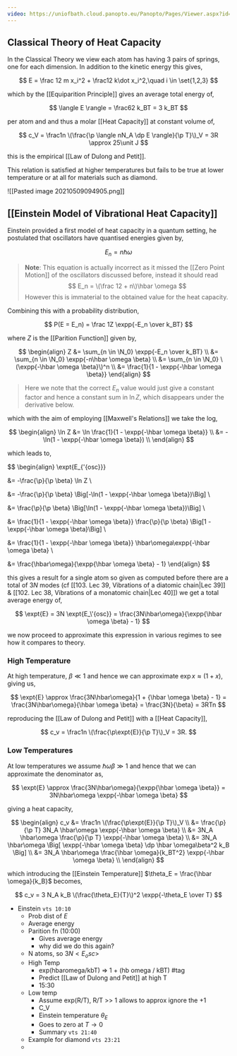 ```yaml
---
video: https://uniofbath.cloud.panopto.eu/Panopto/Pages/Viewer.aspx?id=c262b39d-ff34-47b3-b3cf-ad0f0140604a
---
```


## Classical Theory of Heat Capacity

In the Classical Theory we view each atom has having 3 pairs of springs, one for each dimension. In addition to the kinetic energy this gives,

$$
E = \frac 12 m x_i^2 + \frac12 k\dot x_i^2,\quad i \in \set{1,2,3}
$$

which by the [[Equiparition Principle]] gives an average total energy of,

$$
\langle E \rangle = \frac62 k_BT = 3 k_BT
$$

per atom and and thus a molar [[Heat Capacity]] at constant volume of,

$$
c_V = \frac1n \(\frac{\p \langle nN_A \dp E \rangle}{\p T}\)_V = 3R \approx 25\unit J
$$

this is the empirical [[Law of Dulong and Petit]]. 

This relation is satisfied at higher temperatures but fails to be true at lower temperature or at all for materials such as diamond.

![[Pasted image 20210509094905.png]]

## [[Einstein Model of Vibrational Heat Capacity]]

Einstein provided a first model of heat capacity in a quantum setting, he postulated that oscillators have quantised energies given by,

$$
E_n = n\hbar \omega
$$

> **Note**: This equation is actually incorrect as it missed the [[Zero Point Motion]] of the oscillators discussed before, instead it should read
> $$
> E_n = \(\frac 12 + n\)\hbar \omega
> $$
> However this is immaterial to the obtained value for the heat capacity.

Combining this with a probability distribution,

$$
P(E = E_n) = \frac 1Z \expp{-E_n \over k_BT}
$$

where $Z$ is the [[Parition Function]] given by,

$$
\begin{align}
Z
&= \sum_{n \in \N_0} \expp{-E_n \over k_BT} \\
&= \sum_{n \in \N_0} \expp{-n\hbar \omega \beta} \\
&= \sum_{n \in \N_0} \(\expp{-\hbar \omega \beta}\)^n \\
&= \frac{1}{1 - \expp{-\hbar \omega \beta}}
\end{align}
$$

> Here we note that the correct $E_n$ value would just give a constant factor and hence a constant sum in $\ln Z$, which disappears under the derivative below.

which with the aim of employing [[Maxwell's Relations]] we take the log,

$$
\begin{align}
\ln Z
&= \ln \frac{1}{1 - \expp{-\hbar \omega \beta}} \\
&= -\ln(1 - \expp{-\hbar \omega \beta}) \\
\end{align}
$$

which leads to,

$$
\begin{align}
\expt{E_{\'{osc}}}

&= -\frac{\p}{\p \beta} \ln Z \\

&= -\frac{\p}{\p \beta} \Big[-\ln(1 - \expp{-\hbar \omega \beta})\Big] \\

&= \frac{\p}{\p \beta} \Big[\ln(1 - \expp{-\hbar \omega \beta})\Big] \\

&=
\frac{1}{1 - \expp{-\hbar \omega \beta}}
\frac{\p}{\p \beta} \Big[1 - \expp{-\hbar \omega \beta}\Big] \\

&=
\frac{1}{1 - \expp{-\hbar \omega \beta}}
\hbar\omega\expp{-\hbar \omega \beta} \\

&= \frac{\hbar\omega}{\expp{\hbar \omega \beta} - 1}
\end{align}
$$

this gives a result for a single atom so given as computed before there are a total of $3N$ modes (cf [[103. Lec 39, Vibrations of a diatomic chain|Lec 39]] & [[102. Lec 38, Vibrations of a monatomic chain|Lec 40]]) we get a total average energy of,

$$
\expt{E} = 3N \expt{E_\'{osc}} = \frac{3N\hbar\omega}{\expp{\hbar \omega \beta} - 1}
$$

we now proceed to approximate this expression in various regimes to see how it compares to theory. 

### High Temperature

At high temperature, $\beta \ll 1$ and hence we can approximate $\exp x \approx (1 + x)$, giving us,

$$
\expt{E}
\approx \frac{3N\hbar\omega}{1 + {\hbar \omega \beta} - 1} 
= \frac{3N\hbar\omega}{\hbar \omega \beta}
= \frac{3N}{\beta}
= 3RTn
$$

reproducing the [[Law of Dulong and Petit]] with a [[Heat Capacity]],

$$
c_v = \frac1n \(\frac{\p\expt{E}}{\p T}\)_V = 3R.
$$

### Low Temperatures

At low temperatures we assume $\hbar \omega \beta \gg 1$ and hence that we can approximate the denominator as,

$$
\expt{E}
\approx \frac{3N\hbar\omega}{\expp{\hbar \omega \beta}}
= 3N\hbar\omega \expp{-\hbar \omega \beta}
$$

giving a heat capacity,

$$
\begin{align}
c_v
&= \frac1n \(\frac{\p\expt{E}}{\p T}\)_V \\
&= \frac{\p}{\p T} 3N_A \hbar\omega \expp{-\hbar \omega \beta} \\
&= 3N_A \hbar\omega \frac{\p}{\p T} \expp{-\hbar \omega \beta} \\
&= 3N_A \hbar\omega \Big[
	\expp{-\hbar \omega \beta} \dp \hbar \omega\beta^2 k_B
\Big] \\
&= 3N_A \hbar\omega \frac{\hbar \omega}{k_BT^2} \expp{-\hbar \omega \beta} \\
\end{align}
$$

which introducing the [[Einstein Temperature]] $\theta_E = \frac{\hbar \omega}{k_B}$ becomes,

$$
c_v = 3 N_A k_B \(\frac{\theta_E}{T}\)^2 \expp{-\theta_E \over T}
$$


- Einstein `vts 10:10`
	- Prob dist of $E$
	- Average energy 
	- Parition fn (10:00)
		- Gives average energy
		- why did we do this again?
	- N atoms, so $3N<E_osc>$
	- High Temp
		- exp(hbaromega/kbT) => 1 + (hb omega / kBT) #tag
		- Predict [[Law of Dulong and Petit]] at high T
		- 15:30
	- Low temp
		- Assume exp(R/T), R/T >> 1 allows to approx ignore the +1
		- C_V
		- Einstein temperature $\theta_E$
		- Goes to zero at $T \to 0$
		- Summary `vts 21:40`
	- Example for diamond `vts 23:21`
	- 